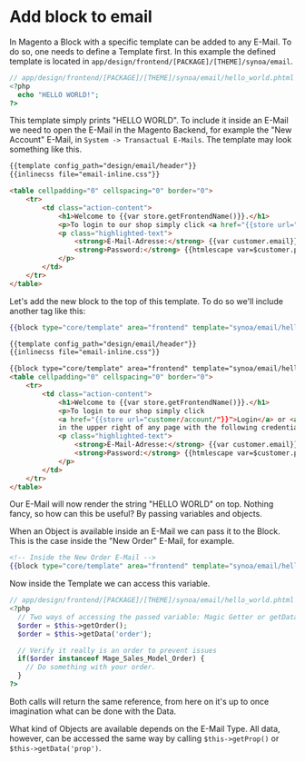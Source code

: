 # Add block to email

In Magento a Block with a specific template can be added to any E-Mail. To do so, one needs to define a Template first.
In this example the defined template is located in `app/design/frontend/[PACKAGE]/[THEME]/synoa/email`.

```php
// app/design/frontend/[PACKAGE]/[THEME]/synoa/email/hello_world.phtml
<?php
  echo "HELLO WORLD!";
?>
```

This template simply prints "HELLO WORLD". To include it inside an E-Mail we need to open the E-Mail in the Magento Backend,
for example the "New Account" E-Mail, in `System -> Transactual E-Mails`. The template may look something like this.

```html
{{template config_path="design/email/header"}}
{{inlinecss file="email-inline.css"}}

<table cellpadding="0" cellspacing="0" border="0">
    <tr>
        <td class="action-content">
            <h1>Welcome to {{var store.getFrontendName()}}.</h1>
            <p>To login to our shop simply click <a href="{{store url="customer/account/"}}">Login</a> or <a href="{{store url="customer/account/"}}">My Account</a> in the upper right of any page with the following credentials:</p>
            <p class="highlighted-text">
                <strong>E-Mail-Adresse:</strong> {{var customer.email}}<br/>
                <strong>Password:</strong> {{htmlescape var=$customer.password}}
            </p>
        </td>
    </tr>
</table>
```

Let's add the new block to the top of this template. To do so we'll include another tag like this:

```mustache
{{block type="core/template" area="frontend" template="synoa/email/hello_world.phtml"}}
```
```html
{{template config_path="design/email/header"}}
{{inlinecss file="email-inline.css"}}

{{block type="core/template" area="frontend" template="synoa/email/hello_world.phtml"}}
<table cellpadding="0" cellspacing="0" border="0">
    <tr>
        <td class="action-content">
            <h1>Welcome to {{var store.getFrontendName()}}.</h1>
            <p>To login to our shop simply click
            <a href="{{store url="customer/account/"}}">Login</a> or <a href="{{store url="customer/account/"}}">My Account</a>
            in the upper right of any page with the following credentials:</p>
            <p class="highlighted-text">
                <strong>E-Mail-Adresse:</strong> {{var customer.email}}<br/>
                <strong>Password:</strong> {{htmlescape var=$customer.password}}
            </p>
        </td>
    </tr>
</table>
```

Our E-Mail will now render the string "HELLO WORLD" on top. Nothing fancy, so how can this be useful? By passing variables and objects.

When an Object is available inside an E-Mail we can pass it to the Block. This is the case inside the "New Order" E-Mail, for example.

```mustache
<!-- Inside the New Order E-Mail -->
{{block type="core/template" area="frontend" template="synoa/email/hello_world.phtml" order=$order}}
```

Now inside the Template we can access this variable.
```php
// app/design/frontend/[PACKAGE]/[THEME]/synoa/email/hello_world.phtml
<?php
  // Two ways of accessing the passed variable: Magic Getter or getData
  $order = $this->getOrder();
  $order = $this->getData('order');

  // Verify it really is an order to prevent issues
  if($order instanceof Mage_Sales_Model_Order) {
    // Do something with your order.
  }
?>
```

Both calls will return the same reference, from here on it's up to once imagination what can be done with the Data.

What kind of Objects are available depends on the E-Mail Type. All data, however, can be accessed the same way by calling `$this->getProp()` or `$this->getData('prop')`.
